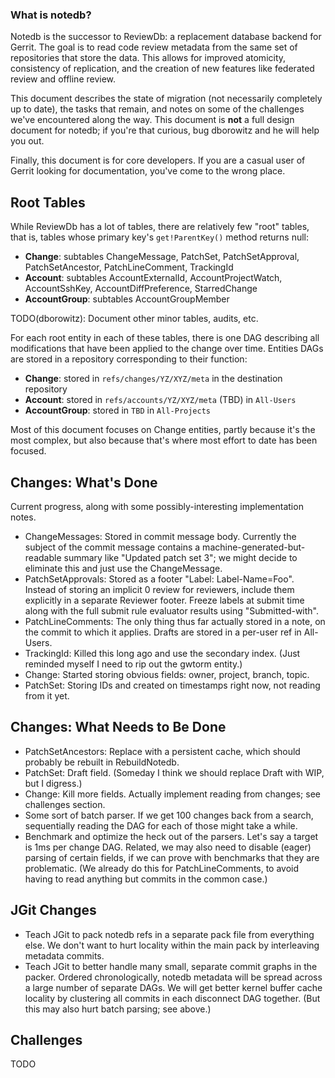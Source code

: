 ### What is notedb? ###

Notedb is the successor to ReviewDb: a replacement database backend for Gerrit. The goal is to read code review metadata from the same set of repositories that store the data. This allows for improved atomicity, consistency of replication, and the creation of new features like federated review and offline review.

This document describes the state of migration (not necessarily completely up to date), the tasks that remain, and notes on some of the challenges we've encountered along the way. This document is **not** a full design document for notedb; if you're that curious, bug dborowitz and he will help you out.

Finally, this document is for core developers. If you are a casual user of Gerrit looking for documentation, you've come to the wrong place.

## Root Tables ##

While ReviewDb has a lot of tables, there are relatively few "root" tables, that is, tables whose primary key's `get!ParentKey()` method returns null:
  * **Change**: subtables ChangeMessage, PatchSet, PatchSetApproval, PatchSetAncestor, PatchLineComment, TrackingId
  * **Account**: subtables AccountExternalId, AccountProjectWatch, AccountSshKey, AccountDiffPreference, StarredChange
  * **AccountGroup**: subtables AccountGroupMember

TODO(dborowitz): Document other minor tables, audits, etc.

For each root entity in each of these tables, there is one DAG describing all modifications that have been applied to the change over time. Entities DAGs are stored in a repository corresponding to their function:
  * **Change**: stored in `refs/changes/YZ/XYZ/meta` in the destination repository
  * **Account**: stored in `refs/accounts/YZ/XYZ/meta` (TBD) in `All-Users`
  * **AccountGroup**: stored in `TBD` in `All-Projects`

Most of this document focuses on Change entities, partly because it's the most complex, but also because that's where most effort to date has been focused.

## Changes: What's Done ##

Current progress, along with some possibly-interesting implementation notes.

  * ChangeMessages: Stored in commit message body. Currently the subject of the commit message contains a machine-generated-but-readable summary like "Updated patch set 3"; we might decide to eliminate this and just use the ChangeMessage.
  * PatchSetApprovals: Stored as a footer "Label: Label-Name=Foo". Instead of storing an implicit 0 review for reviewers, include them explicitly in a separate Reviewer footer. Freeze labels at submit time along with the full submit rule evaluator results using "Submitted-with".
  * PatchLineComments: The only thing thus far actually stored in a note, on the commit to which it applies. Drafts are stored in a per-user ref in All-Users.
  * TrackingId: Killed this long ago and use the secondary index. (Just reminded myself I need to rip out the gwtorm entity.)
  * Change: Started storing obvious fields: owner, project, branch, topic.
  * PatchSet: Storing IDs and created on timestamps right now, not reading from it yet.

## Changes: What Needs to Be Done ##

  * PatchSetAncestors: Replace with a persistent cache, which should probably be rebuilt in RebuildNotedb.
  * PatchSet: Draft field. (Someday I think we should replace Draft with WIP, but I digress.)
  * Change: Kill more fields. Actually implement reading from changes; see challenges section.
  * Some sort of batch parser. If we get 100 changes back from a search, sequentially reading the DAG for each of those might take a while.
  * Benchmark and optimize the heck out of the parsers. Let's say a target is 1ms per change DAG. Related, we may also need to disable (eager) parsing of certain fields, if we can prove with benchmarks that they are problematic. (We already do this for PatchLineComments, to avoid having to read anything but commits in the common case.)

## JGit Changes ##

  * Teach JGit to pack notedb refs in a separate pack file from everything else. We don't want to hurt locality within the main pack by interleaving metadata commits.
  * Teach JGit to better handle many small, separate commit graphs in the packer. Ordered chronologically, notedb metadata will be spread across a large number of separate DAGs. We will get better kernel buffer cache locality by clustering all commits in each disconnect DAG together. (But this may also hurt batch parsing; see above.)

## Challenges ##

TODO